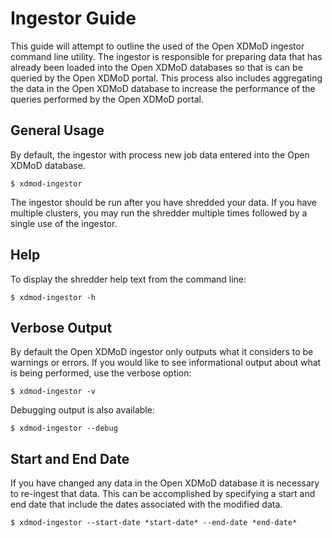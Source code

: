 Ingestor Guide
==============

This guide will attempt to outline the used of the Open XDMoD ingestor
command line utility.  The ingestor is responsible for preparing data
that has already been loaded into the Open XDMoD databases so that is
can be queried by the Open XDMoD portal.  This process also includes
aggregating the data in the Open XDMoD database to increase the
performance of the queries performed by the Open XDMoD portal.

General Usage
-------------

By default, the ingestor with process new job data entered into the
Open XDMoD database.

    $ xdmod-ingestor

The ingestor should be run after you have shredded your data.  If you
have multiple clusters, you may run the shredder multiple times followed
by a single use of the ingestor.

Help
----

To display the shredder help text from the command line:

    $ xdmod-ingestor -h

Verbose Output
--------------

By default the Open XDMoD ingestor only outputs what it considers to be
warnings or errors. If you would like to see informational output about
what is being performed, use the verbose option:

    $ xdmod-ingestor -v

Debugging output is also available:

    $ xdmod-ingestor --debug

Start and End Date
------------------

If you have changed any data in the Open XDMoD database it is necessary
to re-ingest that data.  This can be accomplished by specifying a start
and end date that include the dates associated with the modified data.

    $ xdmod-ingestor --start-date *start-date* --end-date *end-date*

